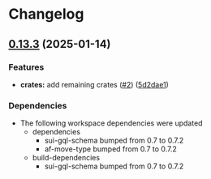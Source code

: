 # Changelog

## [0.13.3](https://github.com/AftermathFinance/aftermath-sdk-rust/compare/sui-gql-client-v0.13.2...sui-gql-client-v0.13.3) (2025-01-14)


### Features

* **crates:** add remaining crates ([#2](https://github.com/AftermathFinance/aftermath-sdk-rust/issues/2)) ([5d2dae1](https://github.com/AftermathFinance/aftermath-sdk-rust/commit/5d2dae1392de8ed6a5af63a0e559bd3416112b35))


### Dependencies

* The following workspace dependencies were updated
  * dependencies
    * sui-gql-schema bumped from 0.7 to 0.7.2
    * af-move-type bumped from 0.7 to 0.7.2
  * build-dependencies
    * sui-gql-schema bumped from 0.7 to 0.7.2
